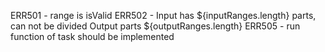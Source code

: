 ERR501 - range is isValid
ERR502 - Input has ${inputRanges.length} parts, can not be divided Output parts ${outputRanges.length}
ERR505 - run function of task should be implemented
